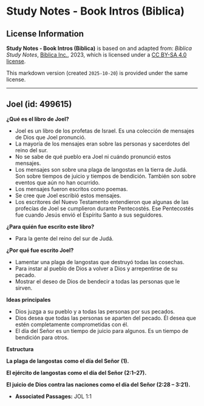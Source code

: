 # Study Notes - Book Intros (Biblica)

## License Information

**Study Notes - Book Intros (Biblica)** is based on and adapted from: _Biblica Study Notes_, [Biblica Inc.](https://www.biblica.com/), 2023, which is licensed under a [CC BY-SA 4.0 license](https://creativecommons.org/licenses/by-sa/4.0/legalcode.en).

This markdown version (created `2025-10-20`) is provided under the same license.



--------------------------------

## Joel (id: 499615)

**¿Qué es el libro de Joel?**

* Joel es un libro de los profetas de Israel. Es una colección de mensajes de Dios que Joel pronunció.
* La mayoría de los mensajes eran sobre las personas y sacerdotes del reino del sur.
* No se sabe de qué pueblo era Joel ni cuándo pronunció estos mensajes.
* Los mensajes son sobre una plaga de langostas en la tierra de Judá. Son sobre tiempos de juicio y tiempos de bendición. También son sobre eventos que aún no han ocurrido.
* Los mensajes fueron escritos como poemas.
* Se cree que Joel escribió estos mensajes.
* Los escritores del Nuevo Testamento entendieron que algunas de las profecías de Joel se cumplieron durante Pentecostés. Ese Pentecostés fue cuando Jesús envió el Espíritu Santo a sus seguidores.

**¿Para quién fue escrito este libro?**

* Para la gente del reino del sur de Judá.

**¿Por qué fue escrito Joel?**

* Lamentar una plaga de langostas que destruyó todas las cosechas.
* Para instar al pueblo de Dios a volver a Dios y arrepentirse de su pecado.
* Mostrar el deseo de Dios de bendecir a todas las personas que le sirven.

**Ideas principales**

* Dios juzga a su pueblo y a todas las personas por sus pecados.
* Dios desea que todas las personas se aparten del pecado. Él desea que estén completamente comprometidas con él.
* El día del Señor es un tiempo de juicio para algunos. Es un tiempo de bendición para otros.

**Estructura**

**La plaga de langostas** **como el día del Señor** **(1\).**

**El ejército de langostas como el día del Señor (2:1–27\).**

**El juicio de Dios contra las naciones como el día del Señor (2:28 – 3:21\).**

* **Associated Passages:** JOL 1:1

